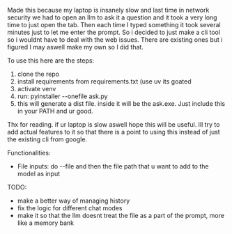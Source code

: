 Made this because my laptop is insanely slow and last time in network security we had to open an llm to ask it a question and it took a very long time to just open the tab. Then each time I typed something it took several minutes just to let me enter the prompt. So i decided to just make a cli tool so i wouldnt have to deal with the web issues. There are existing ones but i figured I may aswell make my own so I did that.

To use this here are the steps:

1. clone the repo
2. install requirements from requirements.txt (use uv its goated
3. activate venv
4. run: pyinstaller --onefile ask.py
5. this will generate a dist file. inside it will be the ask.exe. Just include this in your PATH and ur good.

Thx for reading. if ur laptop is slow aswell hope this will be useful. Ill try to add actual features to it so that there is a point to using this instead of just the existing cli from google. 

Functionalities:

- File inputs: do --file and then the file path that u want to add to the model as input

TODO:

- make a better way of managing history
- fix the logic for different chat modes
- make it so that the llm doesnt treat the file as a part of the prompt, more like a memory bank
